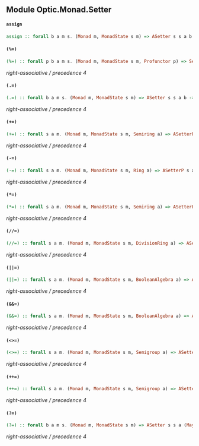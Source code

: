 ## Module Optic.Monad.Setter

#### `assign`

``` purescript
assign :: forall b a m s. (Monad m, MonadState s m) => ASetter s s a b -> b -> m Unit
```

#### `(%=)`

``` purescript
(%=) :: forall p b a m s. (Monad m, MonadState s m, Profunctor p) => Setting p s s a b -> p a b -> m Unit
```

_right-associative / precedence 4_

#### `(.=)`

``` purescript
(.=) :: forall b a m s. (Monad m, MonadState s m) => ASetter s s a b -> b -> m Unit
```

_right-associative / precedence 4_

#### `(+=)`

``` purescript
(+=) :: forall s a m. (Monad m, MonadState s m, Semiring a) => ASetterP s a -> a -> m Unit
```

_right-associative / precedence 4_

#### `(-=)`

``` purescript
(-=) :: forall s a m. (Monad m, MonadState s m, Ring a) => ASetterP s a -> a -> m Unit
```

_right-associative / precedence 4_

#### `(*=)`

``` purescript
(*=) :: forall s a m. (Monad m, MonadState s m, Semiring a) => ASetterP s a -> a -> m Unit
```

_right-associative / precedence 4_

#### `(//=)`

``` purescript
(//=) :: forall s a m. (Monad m, MonadState s m, DivisionRing a) => ASetterP s a -> a -> m Unit
```

_right-associative / precedence 4_

#### `(||=)`

``` purescript
(||=) :: forall s a m. (Monad m, MonadState s m, BooleanAlgebra a) => ASetterP s a -> a -> m Unit
```

_right-associative / precedence 4_

#### `(&&=)`

``` purescript
(&&=) :: forall s a m. (Monad m, MonadState s m, BooleanAlgebra a) => ASetterP s a -> a -> m Unit
```

_right-associative / precedence 4_

#### `(<>=)`

``` purescript
(<>=) :: forall s a m. (Monad m, MonadState s m, Semigroup a) => ASetterP s a -> a -> m Unit
```

_right-associative / precedence 4_

#### `(++=)`

``` purescript
(++=) :: forall s a m. (Monad m, MonadState s m, Semigroup a) => ASetterP s a -> a -> m Unit
```

_right-associative / precedence 4_

#### `(?=)`

``` purescript
(?=) :: forall b a m s. (Monad m, MonadState s m) => ASetter s s a (Maybe b) -> b -> m Unit
```

_right-associative / precedence 4_


